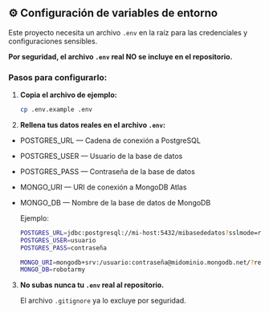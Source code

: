 ## ⚙️ Configuración de variables de entorno

Este proyecto necesita un archivo `.env` en la raíz para las credenciales y configuraciones sensibles.

**Por seguridad, el archivo `.env` real NO se incluye en el repositorio.**

### Pasos para configurarlo:

1. **Copia el archivo de ejemplo:**

   ```bash
   cp .env.example .env

2. **Rellena tus datos reales en el archivo ```.env```:**

- POSTGRES_URL — Cadena de conexión a PostgreSQL

- POSTGRES_USER — Usuario de la base de datos

- POSTGRES_PASS — Contraseña de la base de datos

- MONGO_URI — URI de conexión a MongoDB Atlas

- MONGO_DB — Nombre de la base de datos de MongoDB

    Ejemplo: 

    ```bash
    POSTGRES_URL=jdbc:postgresql://mi-host:5432/mibasededatos?sslmode=require
    POSTGRES_USER=usuario
    POSTGRES_PASS=contraseña

    MONGO_URI=mongodb+srv:/usuario:contraseña@midominio.mongodb.net/?retryWrites=true&w=majority
    MONGO_DB=robotarmy

3. **No subas nunca tu ```.env``` real al repositorio.**

    El archivo ```.gitignore``` ya lo excluye por seguridad.